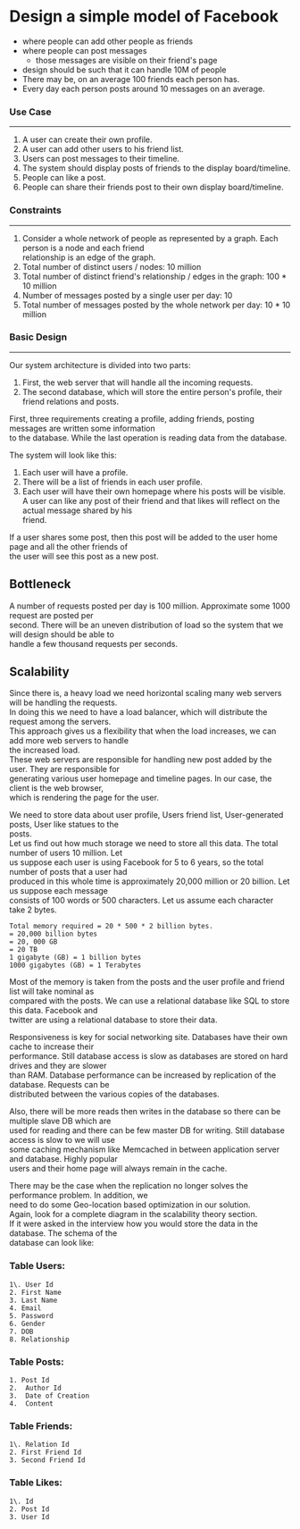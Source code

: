 # Design a simple model of Facebook
- where people can add other people as friends
- where people can post messages 
    - those messages are visible on their friend's page
- design should be such that it can handle 10M of people
- There may be, on an average 100 friends each person has. 
- Every day each person posts around 10 messages on an average.


### Use Case
--------
1.  A user can create their own profile.
2.  A user can add other users to his friend list.
3.  Users can post messages to their timeline.
4.  The system should display posts of friends to the display board/timeline.
5.  People can like a post.
6.  People can share their friends post to their own display board/timeline.

### Constraints
-----------
1.  Consider a whole network of people as represented by a graph. Each person is a node and each friend\
    relationship is an edge of the graph.
2.  Total number of distinct users / nodes: 10 million
3.  Total number of distinct friend's relationship / edges in the graph: 100 * 10 million
4.  Number of messages posted by a single user per day: 10
5.  Total number of messages posted by the whole network per day: 10 * 10 million

### Basic Design
------------
Our system architecture is divided into two parts:

1.  First, the web server that will handle all the incoming requests.
2.  The second database, which will store the entire person's profile, their friend relations and posts.

First, three requirements creating a profile, adding friends, posting messages are written some information\
to the database. While the last operation is reading data from the database.

The system will look like this:

1.  Each user will have a profile.
2.  There will be a list of friends in each user profile.
3.  Each user will have their own homepage where his posts will be visible.\
    A user can like any post of their friend and that likes will reflect on the actual message shared by his\
    friend.

If a user shares some post, then this post will be added to the user home page and all the other friends of\
the user will see this post as a new post.

Bottleneck
----------

A number of requests posted per day is 100 million. Approximate some 1000 request are posted per\
second. There will be an uneven distribution of load so the system that we will design should be able to\
handle a few thousand requests per seconds.

Scalability
-----------

Since there is, a heavy load we need horizontal scaling many web servers will be handling the requests.\
In doing this we need to have a load balancer, which will distribute the request among the servers.\
This approach gives us a flexibility that when the load increases, we can add more web servers to handle\
the increased load.\
These web servers are responsible for handling new post added by the user. They are responsible for\
generating various user homepage and timeline pages. In our case, the client is the web browser,\
which is rendering the page for the user.

We need to store data about user profile, Users friend list, User-generated posts, User like statues to the\
posts.\
Let us find out how much storage we need to store all this data. The total number of users 10 million. Let\
us suppose each user is using Facebook for 5 to 6 years, so the total number of posts that a user had\
produced in this whole time is approximately 20,000 million or 20 billion. Let us suppose each message\
consists of 100 words or 500 characters. Let us assume each character take 2 bytes.

```
Total memory required = 20 * 500 * 2 billion bytes.
= 20,000 billion bytes
= 20, 000 GB
= 20 TB
1 gigabyte (GB) = 1 billion bytes
1000 gigabytes (GB) = 1 Terabytes

```

Most of the memory is taken from the posts and the user profile and friend list will take nominal as\
compared with the posts. We can use a relational database like SQL to store this data. Facebook and\
twitter are using a relational database to store their data.

Responsiveness is key for social networking site. Databases have their own cache to increase their\
performance. Still database access is slow as databases are stored on hard drives and they are slower\
than RAM. Database performance can be increased by replication of the database. Requests can be\
distributed between the various copies of the databases.

Also, there will be more reads then writes in the database so there can be multiple slave DB which are\
used for reading and there can be few master DB for writing. Still database access is slow to we will use\
some caching mechanism like Memcached in between application server and database. Highly popular\
users and their home page will always remain in the cache.

There may be the case when the replication no longer solves the performance problem. In addition, we\
need to do some Geo-location based optimization in our solution.\
Again, look for a complete diagram in the scalability theory section.\
If it were asked in the interview how you would store the data in the database. The schema of the\
database can look like:

### Table Users:

```
1\. User Id
2. First Name
3. Last Name
4. Email
5. Password
6. Gender
7. DOB
8. Relationship

```

### Table Posts:

```
1. Post Id
2.  Author Id
3.  Date of Creation
4.  Content

```

### Table Friends:

```
1\. Relation Id
2. First Friend Id
3. Second Friend Id

```

### Table Likes:

```
1\. Id
2. Post Id
3. User Id

```